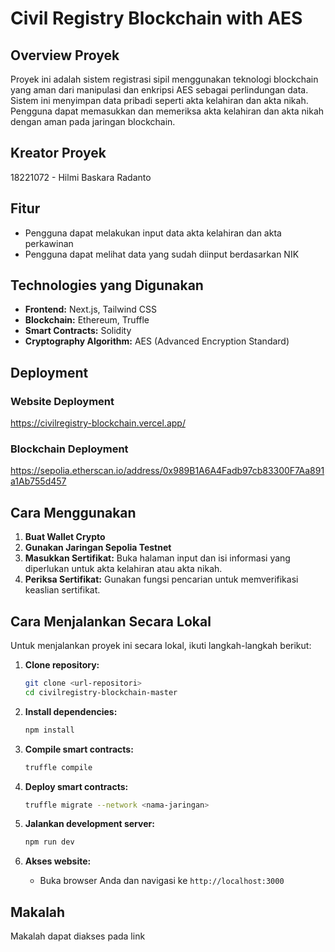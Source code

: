 # Civil Registry Blockchain with AES

## Overview Proyek
Proyek ini adalah sistem registrasi sipil menggunakan teknologi blockchain yang aman dari manipulasi dan enkripsi AES sebagai perlindungan data. Sistem ini menyimpan data pribadi seperti akta kelahiran dan akta nikah. Pengguna dapat memasukkan dan memeriksa akta kelahiran dan akta nikah dengan aman pada jaringan blockchain.

## Kreator Proyek
18221072 - Hilmi Baskara Radanto

## Fitur
- Pengguna dapat melakukan input data akta kelahiran dan akta perkawinan
- Pengguna dapat melihat data yang sudah diinput berdasarkan NIK

## Technologies yang Digunakan
- **Frontend:** Next.js, Tailwind CSS
- **Blockchain:** Ethereum, Truffle
- **Smart Contracts:** Solidity
- **Cryptography Algorithm:** AES (Advanced Encryption Standard)

## Deployment
### Website Deployment
https://civilregistry-blockchain.vercel.app/

### Blockchain Deployment
https://sepolia.etherscan.io/address/0x989B1A6A4Fadb97cb83300F7Aa891a1Ab755d457

## Cara Menggunakan
1. **Buat Wallet Crypto** 
2. **Gunakan Jaringan Sepolia Testnet**
3. **Masukkan Sertifikat:** Buka halaman input dan isi informasi yang diperlukan untuk akta kelahiran atau akta nikah.
4. **Periksa Sertifikat:** Gunakan fungsi pencarian untuk memverifikasi keaslian sertifikat.

## Cara Menjalankan Secara Lokal
Untuk menjalankan proyek ini secara lokal, ikuti langkah-langkah berikut:

1. **Clone repository:**
    ```sh
    git clone <url-repositori>
    cd civilregistry-blockchain-master
    ```

2. **Install dependencies:**
    ```sh
    npm install
    ```

3. **Compile smart contracts:**
    ```sh
    truffle compile
    ```

4. **Deploy smart contracts:**
    ```sh
    truffle migrate --network <nama-jaringan>
    ```

5. **Jalankan development server:**
    ```sh
    npm run dev
    ```

6. **Akses website:**
    - Buka browser Anda dan navigasi ke `http://localhost:3000`

## Makalah
Makalah dapat diakses pada link 